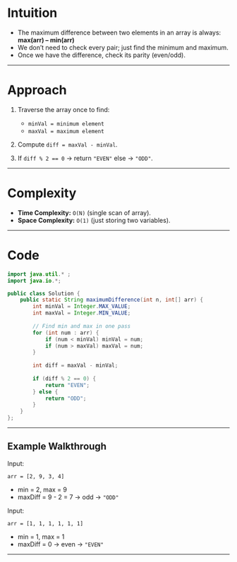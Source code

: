 # Intuition

* The maximum difference between two elements in an array is always:
  **max(arr) – min(arr)**
* We don’t need to check every pair; just find the minimum and maximum.
* Once we have the difference, check its parity (even/odd).

---

# Approach

1. Traverse the array once to find:

   * `minVal = minimum element`
   * `maxVal = maximum element`
2. Compute `diff = maxVal - minVal`.
3. If `diff % 2 == 0` → return `"EVEN"` else → `"ODD"`.

---

# Complexity

* **Time Complexity:** `O(N)` (single scan of array).
* **Space Complexity:** `O(1)` (just storing two variables).

---

# Code

```java
import java.util.* ;
import java.io.*; 

public class Solution {
    public static String maximumDifference(int n, int[] arr) {
        int minVal = Integer.MAX_VALUE;
        int maxVal = Integer.MIN_VALUE;
        
        // Find min and max in one pass
        for (int num : arr) {
            if (num < minVal) minVal = num;
            if (num > maxVal) maxVal = num;
        }
        
        int diff = maxVal - minVal;
        
        if (diff % 2 == 0) {
            return "EVEN";
        } else {
            return "ODD";
        }
    }
};

```

---

## Example Walkthrough

Input:

```
arr = [2, 9, 3, 4]
```

* min = 2, max = 9
* maxDiff = 9 - 2 = 7 → odd → `"ODD"`

Input:

```
arr = [1, 1, 1, 1, 1, 1]
```

* min = 1, max = 1
* maxDiff = 0 → even → `"EVEN"`

---
